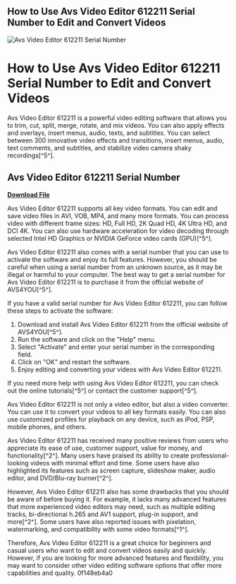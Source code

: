 ## How to Use Avs Video Editor 612211 Serial Number to Edit and Convert Videos

 
![Avs Video Editor 612211 Serial Number](https://encrypted-tbn3.gstatic.com/images?q=tbn:ANd9GcQH0EnqZgQUoZYWfJlZZuOXNbtPMkUSDC82Ny6JQJXsmUMdIM06d-cCtq5x)

 
# How to Use Avs Video Editor 612211 Serial Number to Edit and Convert Videos
 
Avs Video Editor 612211 is a powerful video editing software that allows you to trim, cut, split, merge, rotate, and mix videos. You can also apply effects and overlays, insert menus, audio, texts, and subtitles. You can select between 300 innovative video effects and transitions, insert menus, audio, text comments, and subtitles, and stabilize video camera shaky recordings[^5^].
 
## Avs Video Editor 612211 Serial Number


[**Download File**](https://www.google.com/url?q=https%3A%2F%2Fssurll.com%2F2tK31x&sa=D&sntz=1&usg=AOvVaw0fSwoItsD4jpe5Rg6E3--u)

 
Avs Video Editor 612211 supports all key video formats. You can edit and save video files in AVI, VOB, MP4, and many more formats. You can process video with different frame sizes: HD, Full HD, 2K Quad HD, 4K Ultra HD, and DCI 4K. You can also use hardware acceleration for video decoding through selected Intel HD Graphics or NVIDIA GeForce video cards (GPU)[^5^].
 
Avs Video Editor 612211 also comes with a serial number that you can use to activate the software and enjoy its full features. However, you should be careful when using a serial number from an unknown source, as it may be illegal or harmful to your computer. The best way to get a serial number for Avs Video Editor 612211 is to purchase it from the official website of AVS4YOU[^5^].
 
If you have a valid serial number for Avs Video Editor 612211, you can follow these steps to activate the software:
 
1. Download and install Avs Video Editor 612211 from the official website of AVS4YOU[^5^].
2. Run the software and click on the "Help" menu.
3. Select "Activate" and enter your serial number in the corresponding field.
4. Click on "OK" and restart the software.
5. Enjoy editing and converting your videos with Avs Video Editor 612211.

If you need more help with using Avs Video Editor 612211, you can check out the online tutorials[^5^] or contact the customer support[^5^].
  
Avs Video Editor 612211 is not only a video editor, but also a video converter. You can use it to convert your videos to all key formats easily. You can also use customized profiles for playback on any device, such as iPod, PSP, mobile phones, and others.
 
Avs Video Editor 612211 has received many positive reviews from users who appreciate its ease of use, customer support, value for money, and functionality[^2^]. Many users have praised its ability to create professional-looking videos with minimal effort and time. Some users have also highlighted its features such as screen capture, slideshow maker, audio editor, and DVD/Blu-ray burner[^2^].
 
However, Avs Video Editor 612211 also has some drawbacks that you should be aware of before buying it. For example, it lacks many advanced features that more experienced video editors may need, such as multiple editing tracks, bi-directional h.265 and AV1 support, plug-in support, and more[^2^]. Some users have also reported issues with pixelation, watermarking, and compatibility with some video formats[^1^].
 
Therefore, Avs Video Editor 612211 is a great choice for beginners and casual users who want to edit and convert videos easily and quickly. However, if you are looking for more advanced features and flexibility, you may want to consider other video editing software options that offer more capabilities and quality.
 0f148eb4a0
